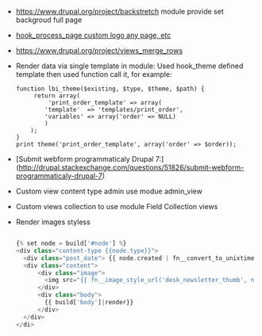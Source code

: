 - https://www.drupal.org/project/backstretch module provide set backgroud full page
- [hook_process_page custom logo any page, etc]( http://drupal.stackexchange.com/questions/74708/what-is-the-difference-between-hook-preprocess-page-and-hook-preprocess-html)
- https://www.drupal.org/project/views_merge_rows
- Render data via single template in module:
	Used hook_theme defined template then used function call it, for example:

	```
	function lbi_theme($existing, $type, $theme, $path) {
	 	 return array(
	    	 'print_order_template' => array(
			'template'  => 'templates/print_order',
			'variables' => array('order' => NULL)
			)
		);
	}
	print theme('print_order_template', array('order' => $order));
	```
- [Submit webform programmaticaly Drupal 7:] (http://drupal.stackexchange.com/questions/51826/submit-webform-programmaticaly-drupal-7)
- Custom view content type admin use modue admin_view
- Custom views collection  to use module Field Collection views

- Render images styless
	
	```php

	{% set node = build['#node'] %}
	<div class="content-type {{node.type}}">
	  <div class="post_date"> {{ node.created | fn__convert_to_unixtime}} </div
	  <div class="content">
	      <div class="image">
	        <img src="{{ fn__image_style_url('desk_newsletter_thumb', node.field_image['und'][0]['uri']) }}"/>
	      </div>
	      <div class="body">
	        {{ build['body']|render}}
	      </div>
	  </div>
	</di>

	```